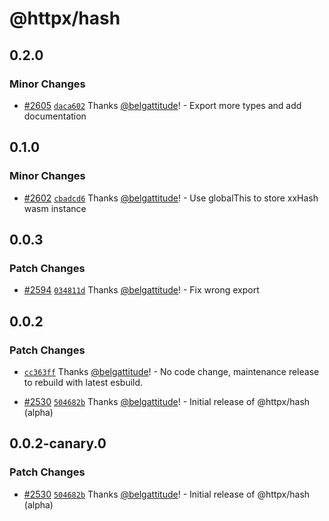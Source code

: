 # @httpx/hash

## 0.2.0

### Minor Changes

- [#2605](https://github.com/belgattitude/httpx/pull/2605) [`daca602`](https://github.com/belgattitude/httpx/commit/daca602e13148dd094ed5e862387a663dd10a7d1) Thanks [@belgattitude](https://github.com/belgattitude)! - Export more types and add documentation

## 0.1.0

### Minor Changes

- [#2602](https://github.com/belgattitude/httpx/pull/2602) [`cbadcd6`](https://github.com/belgattitude/httpx/commit/cbadcd64599341f00199d4a1b0f695e4c5b61f02) Thanks [@belgattitude](https://github.com/belgattitude)! - Use globalThis to store xxHash wasm instance

## 0.0.3

### Patch Changes

- [#2594](https://github.com/belgattitude/httpx/pull/2594) [`034811d`](https://github.com/belgattitude/httpx/commit/034811de68068fcbeff743971684dbcd19d5a815) Thanks [@belgattitude](https://github.com/belgattitude)! - Fix wrong export

## 0.0.2

### Patch Changes

- [`cc363ff`](https://github.com/belgattitude/httpx/commit/cc363ff36a48aece196423ee61f59a3c6cee48db) Thanks [@belgattitude](https://github.com/belgattitude)! - No code change, maintenance release to rebuild with latest esbuild.

- [#2530](https://github.com/belgattitude/httpx/pull/2530) [`504682b`](https://github.com/belgattitude/httpx/commit/504682bddd41fb0b2ff24aac880a22334b7fb72b) Thanks [@belgattitude](https://github.com/belgattitude)! - Initial release of @httpx/hash (alpha)

## 0.0.2-canary.0

### Patch Changes

- [#2530](https://github.com/belgattitude/httpx/pull/2530) [`504682b`](https://github.com/belgattitude/httpx/commit/504682bddd41fb0b2ff24aac880a22334b7fb72b) Thanks [@belgattitude](https://github.com/belgattitude)! - Initial release of @httpx/hash (alpha)
